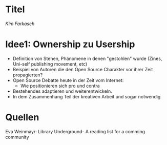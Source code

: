 
# Titel
*Kim Farkasch*




# Idee1: Ownership zu Usership

* Definition von Stehen, Phänomene in denen "gestohlen" wurde (Zines, Uni-self publishing movement, etc)
* Beispiel von Autoren die den Open Source Charakter vor ihrer Zeit propagierten?
* Open Source Debatte heute in der Zeit vom Internet:
    * Wie positionieren sich pro und contra
 * Bestehendes adaptieren und weiterentwickeln.
 * In dem Zusammenhang Teil der kreativen Arbeit und sogar notwendig
 
 
 # Quellen
 
 Eva Weinmayr: Library Underground- A reading list for a comming community

